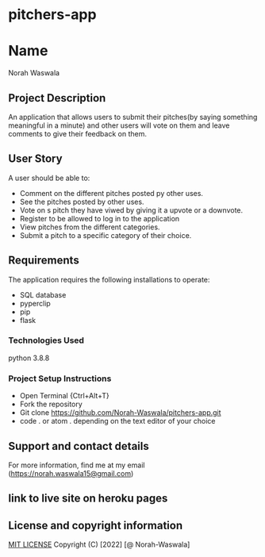 # pitchers-app
# Name
Norah Waswala
## Project Description
An application that allows users to submit their pitches(by saying something meaningful in a minute) and other users will vote on them and leave comments to give their feedback on them.
## User Story
A user should be able to:
* Comment on the different pitches posted py other uses.
* See the pitches posted by other uses.
* Vote on s pitch they have viwed by giving it a upvote or a downvote.
* Register to be allowed to log in to the application
* View pitches from the different categories.
* Submit a pitch to a specific category of their choice.
## Requirements
The application requires the following installations to operate:
* SQL database
* pyperclip
* pip
* flask
### Technologies Used
python 3.8.8
### Project Setup Instructions
* Open Terminal {Ctrl+Alt+T}
* Fork the repository
* Git clone https://github.com/Norah-Waswala/pitchers-app.git
* code . or atom . depending on the text editor of your choice
## Support and contact details
For more information, find me at my email (https://norah.waswala15@gmail.com)

## link to live site on heroku pages
## License and copyright information
[MIT LICENSE](LICENSE)
Copyright (C) [2022] [@ Norah-Waswala]
